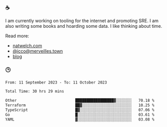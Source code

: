 ### ☕

I am currently working on tooling for the internet and promoting SRE. I am also writing some books and hoarding some data. I like thinking about time. 

Read more:

 - [natwelch.com](https://natwelch.com)
 - [@icco@merveilles.town](https://merveilles.town/@icco)
 - [blog](https://writing.natwelch.com)

### 🕒

<!--START_SECTION:waka-->

```txt
From: 11 September 2023 - To: 11 October 2023

Total Time: 30 hrs 29 mins

Other                          █████████████████▓░░░░░░░   70.18 %
Terraform                      ██▓░░░░░░░░░░░░░░░░░░░░░░   10.25 %
TypeScript                     █▓░░░░░░░░░░░░░░░░░░░░░░░   07.06 %
Go                             █░░░░░░░░░░░░░░░░░░░░░░░░   03.61 %
YAML                           ▓░░░░░░░░░░░░░░░░░░░░░░░░   03.08 %
```

<!--END_SECTION:waka-->
